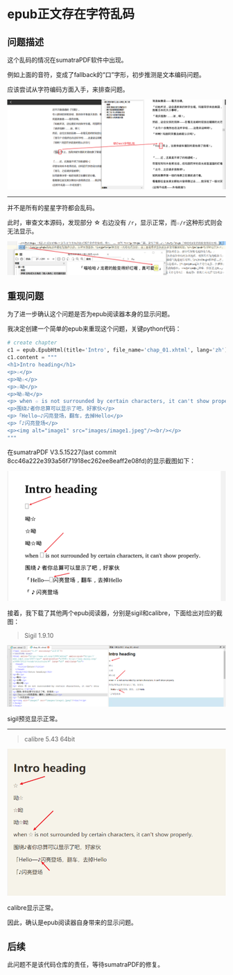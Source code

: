 # epub正文存在字符乱码

## 问题描述

这个乱码的情况在sumatraPDF软件中出现。

例如上面的音符，变成了fallback的“口”字形，初步推测是文本编码问题。

应该尝试从字符编码方面入手，来排查问题。

![Snipaste_2022-08-22_23-37-54](assets/Snipaste_2022-08-22_23-37-54.png)

---

并不是所有的星星字符都会乱码。

此时，审查文本源码，发现部分 ☆ 右边没有 `/r`，显示正常，而`☆/r`这种形式则会无法显示。

![Snipaste_2022-08-23_19-00-45](assets/Snipaste_2022-08-23_19-00-45.png)



## 重现问题

为了进一步确认这个问题是否为epub阅读器本身的显示问题。

我决定创建一个简单的epub来重现这个问题，关键python代码：

```python
# create chapter
c1 = epub.EpubHtml(title='Intro', file_name='chap_01.xhtml', lang='zh')
c1.content = """
<h1>Intro heading</h1>
<p>☆</p>
<p>呦☆</p>
<p>☆呦</p>
<p>呦☆呦</p>
<p> when ☆ is not surrounded by certain characters, it can't show properly.<p/>
<p>围绕♪者你总算可以显示了吧，好家伙</p>
<p>「Hello—♪闪亮登场，翻车，去掉Hello</p>
<p>「♪闪亮登场</p>
<p><img alt="image1" src="images/image1.jpeg"/><br/></p>
"""
```

在sumatraPDF V3.5.15227(last commit 8cc46a222e393a56f71918ec262ee8eaff2e08fd)的显示截图如下：

![image-20220823213246351](assets/image-20220823213246351.png)

接着，我下载了其他两个epub阅读器，分别是sigil和calibre，下面给出对应的截图：

> Sigil 1.9.10

![image-20220823213440483](assets/image-20220823213440483.png)

sigil预览显示正常。

---

> calibre 5.43 64bit

![image-20220823213531452](assets/image-20220823213531452.png)

calibre显示正常。

因此，确认是epub阅读器自身带来的显示问题。



## 后续

此问题不是该代码仓库的责任，等待sumatraPDF的修复。